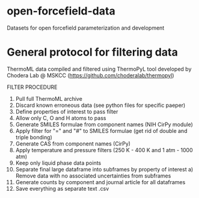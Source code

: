 # open-forcefield-data
Datasets for open forcefield parameterization and development

# General protocol for filtering data
ThermoML data compiled and filtered using ThermoPyL tool developed by Chodera Lab @ MSKCC (https://github.com/choderalab/thermopyl)

FILTER PROCEDURE
1) Pull full ThermoML archive
2) Discard known erroneous data (see python files for specific paeper)
3) Define properties of interest to pass filter
4) Allow only C, O and H atoms to pass
5) Generate SMILES formulae from component names (NIH CirPy module)
6) Apply filter for "=" and "#" to SMILES formulae (get rid of double and triple bonding)
7) Generate CAS from component names (CirPy)
8) Apply temperature and pressure filters (250 K - 400 K and 1 atm - 1000 atm)
9) Keep only liquid phase data points
10) Separate final large dataframe into subframes by property of interest
  a) Remove data with no associated uncertainties from subframes
11) Generate counts by component and journal article for all dataframes
12) Save everything as separate text .csv
  
